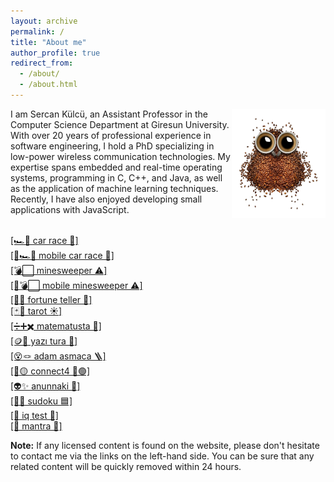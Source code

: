 ```yaml
---
layout: archive
permalink: /
title: "About me"
author_profile: true
redirect_from: 
  - /about/
  - /about.html
---
```


<img align="right" width="150" alt="owl coffee beans" src="/images/owl-coffee-beans.png">

I am Sercan Külcü, an Assistant Professor in the Computer Science Department at Giresun University. With over 20 years of professional experience in software engineering, I hold a PhD specializing in low-power wireless communication technologies. My expertise spans embedded and real-time operating systems, programming in C, C++, and Java, as well as the application of machine learning techniques. Recently, I have also enjoyed developing small applications with JavaScript.

<br><a href="../game/car-race.html">[🏎️💨 car race 🏁]</a>
<br><a href="../game/mobile-car-race.html">[📱🏎️💨 mobile car race 🏁]</a>
<br><a href="../game/minesweeper.html">[💣⬜ minesweeper ⚠️]</a>
<br><a href="../game/mobile-minesweeper.html">[📱💣⬜ mobile minesweeper ⚠️]</a>
<br><a href="../game/fortune-teller.html">[🔮✨ fortune teller 🌙]</a>
<br><a href="../game/tarot/tarot-reader.html">[🃏🔮 tarot ☀️]</a>
<br><a href="../game/matematusta.html">[➗➕✖️ matematusta 🧮]</a>
<br><a href="../game/yazitura.html">[🪙🤲 yazı tura 🎲]</a>
<br><a href="../game/hangman/hangman.html">[😵🪢 adam asmaca 🪜]</a>
<br><a href="../game/connectfour.html">[🔴🟡 connect4 🔵🟢]</a>
<br><a href="../game/anunnaki.html">[👽✨ anunnaki 🌌]</a>
<br><a href="../game/sudoku.html">[🧩🔢 sudoku 🟦]</a>
<br><a href="../game/iqtest.html">[🧠 iq test 💯]</a>
<br><a href="../game/mantra.html">[🧘 mantra 🙏]</a>

**Note:** If any licensed content is found on the website, please don't hesitate to contact me via the links on the left-hand side. You can be sure that any related content will be quickly removed within 24 hours.

<script data-name="BMC-Widget" data-cfasync="false" src="https://cdnjs.buymeacoffee.com/1.0.0/widget.prod.min.js" data-id="sercankulc" data-description="Support me on Buy me a coffee!" data-message="Thank you for visiting!" data-color="#5F7FFF" data-position="Right" data-x_margin="18" data-y_margin="18"></script>
